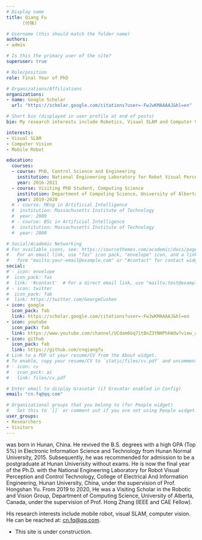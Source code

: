 ```yaml
---
# Display name
title: Qiang Fu 
      (付强)

# Username (this should match the folder name)
authors:
- admin

# Is this the primary user of the site?
superuser: true

# Role/position
role: Final Year of PhD

# Organizations/Affiliations
organizations:
- name: Google Scholar
  url: "https://scholar.google.com/citations?user=-FwJwKMAAAAJ&hl=en"

# Short bio (displayed in user profile at end of posts)
bio: My research interests include Robotics, Visual SLAM and Computer Vision.

interests:
- Visual SLAM
- Computer Vision
- Mobile Robot

education:
  courses:
  - course: PhD, Control Science and Engineering
    institution: National Engineering Laboratory for Robot Visual Perception and Control Technology, Hunan University
    year: 2016-2021
  - course: Visiting PhD Student, Computing Science
    institution: Department of Computing Science, University of Alberta 
    year: 2019-2020
  # - course: MEng in Artificial Intelligence
  #  institution: Massachusetts Institute of Technology
  #  year: 2009
  # - course: BSc in Artificial Intelligence
  #  institution: Massachusetts Institute of Technology
  #  year: 2008

# Social/Academic Networking
# For available icons, see: https://sourcethemes.com/academic/docs/page-builder/#icons
#   For an email link, use "fas" icon pack, "envelope" icon, and a link in the
#   form "mailto:your-email@example.com" or "#contact" for contact widget.
social:
# - icon: envelope
#  icon_pack: fas
#  link: '#contact'  # For a direct email link, use "mailto:test@example.org".
# - icon: twitter
#  icon_pack: fab
#  link: https://twitter.com/GeorgeCushen
- icon: google
  icon_pack: fab
  link: https://scholar.google.com/citations?user=-FwJwKMAAAAJ&hl=en
- icon: youtube
  icon_pack: fab
  link: https://www.youtube.com/channel/UCdam6Gq71tBnZ3YNHPhkWdw?view_as=subscriber
- icon: github
  icon_pack: fab
  link: https://github.com/cnqiangfu  
# Link to a PDF of your resume/CV from the About widget.
# To enable, copy your resume/CV to `static/files/cv.pdf` and uncomment the lines below.
# - icon: cv
#   icon_pack: ai
#   link: files/cv.pdf

# Enter email to display Gravatar (if Gravatar enabled in Config)
email: "cn.fq@qq.com"

# Organizational groups that you belong to (for People widget)
#   Set this to `[]` or comment out if you are not using People widget.
user_groups:
- Researchers
- Visitors
---
```


was born in Hunan, China. He revived the B.S. degrees with a high GPA (Top 5%) in Electronic Information Science and Technology from Hunan Normal University, 2015. Subsequently, he was recommended for admission to be a postgraduate at Hunan Univerisity without exams. He is now the final year of the Ph.D. with the National Engineering Laboratory for Robot Visual Perception and Control Technology, College of Electrical And Information Engineering, Hunan University, China, under the supervision of Prof. Hongshan Yu. From 2019 to 2020, He was a Visiting Scholar in the Robotic and Vision Group, Department of Computing Science, University of Alberta, Canada, under the supervision of Prof. Hong Zhang (IEEE and CAE Fellow). 

His research interests include mobile robot, visual SLAM, computer vision. He can be reached at: cn.fq@qq.com.

- This site is under construction.
